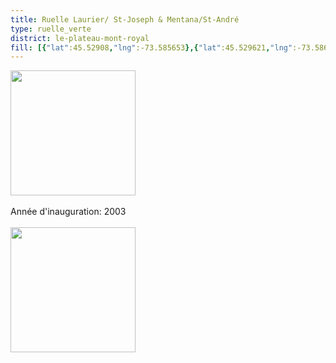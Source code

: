 ```yaml
---
title: Ruelle Laurier/ St-Joseph & Mentana/St-André
type: ruelle_verte
district: le-plateau-mont-royal
fill: [{"lat":45.52908,"lng":-73.585653},{"lat":45.529621,"lng":-73.586855}]
---
```


<img src="https://lh5.googleusercontent.com/proxy/y44CBUvZa6IiPsWekIf-Rrg1nAY754xcTLmtj3oqMzzigK6nl80MnYEYXEUZmh0gWyhmkXZHqRoZnncrs-kEnNU5udMPArovEQ" height="200" width="auto" /><br><br>Année d'inauguration: 2003<br><br><img src="https://lh6.googleusercontent.com/proxy/u0VVbfM6uPNBwuq4K96-JmYGzt1TlOE8tyuYg7smMFZUdkltoF1dob-csQ3V44-UBNcbpq5sH173Y_Zf0RXJFUCoqDlA6Pc" height="200" width="auto" />